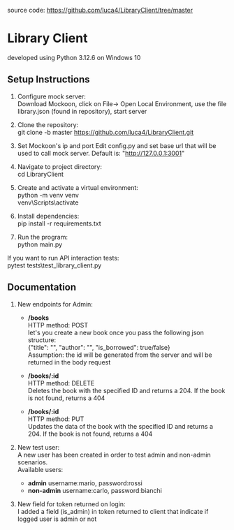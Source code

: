 source code: https://github.com/luca4/LibraryClient/tree/master

# Library Client

developed using Python 3.12.6 on Windows 10

## Setup Instructions
1. Configure mock server:<br>
   Download Mockoon, click on File-> Open Local Environment, use the file library.json (found in repository), start server

2. Clone the repository:<br>
   git clone -b master https://github.com/luca4/LibraryClient.git

3. Set Mockoon's ip and port
   Edit config.py and set base url that will be used to call mock server. Default is: "http://127.0.0.1:3001"
   
4. Navigate to project directory:<br>
   cd LibraryClient
   
5. Create and activate a virtual environment:<br>
   python -m venv venv<br>
   venv\Scripts\activate

6. Install dependencies:<br>
   pip install -r requirements.txt
   
7. Run the program:<br>
   python main.py


If you want to run API interaction tests:<br>
pytest tests\test_library_client.py


## Documentation
1. New endpoints for Admin:
   - **/books** <br>
   HTTP method: POST<br>
   let's you create a new book once you pass the following json structure: <br>
   {"title": "", "author": "", "is_borrowed": true/false}<br>
     Assumption: the id will be generated from the server and will be returned in the body request
  
   - **/books/:id**<br>
    HTTP method: DELETE<br>
    Deletes the book with the specified ID and returns a 204. If the book is not found, returns a 404
   
   - **/books/:id**<br>
    HTTP method: PUT<br>
    Updates the data of the book with the specified ID and returns a 204. If the book is not found, returns a 404

2. New test user:<br>
   A new user has been created in order to test admin and non-admin scenarios.<br>
   Available users:
   - **admin** username:mario, password:rossi
   - **non-admin** username:carlo, password:bianchi

4. New field for token returned on login:<br>
   I added a field (is_admin) in token returned to client that indicate if logged user is admin or not


     
